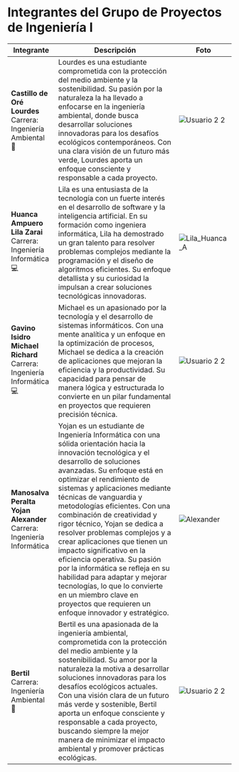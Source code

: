 # Integrantes del Grupo de Proyectos de Ingeniería I

| Integrante                          | Descripción                                                                                                                                                                                                                                                                                                 | Foto                      |
|-------------------------------------|-------------------------------------------------------------------------------------------------------------------------------------------------------------------------------------------------------------------------------------------------------------------------------------------------------------|---------------------------|
| **Castillo de Oré Lourdes**<br>Carrera: Ingeniería Ambiental 🌱 | Lourdes es una estudiante comprometida con la protección del medio ambiente y la sostenibilidad. Su pasión por la naturaleza la ha llevado a enfocarse en la ingeniería ambiental, donde busca desarrollar soluciones innovadoras para los desafíos ecológicos contemporáneos. Con una clara visión de un futuro más verde, Lourdes aporta un enfoque consciente y responsable a cada proyecto. |![Usuario 2 2](https://github.com/user-attachments/assets/bca97e20-9114-4a80-8e03-128954d00046)
| **Huanca Ampuero Lila Zarai**<br>Carrera: Ingeniería Informática 💻 | Lila es una entusiasta de la tecnología con un fuerte interés en el desarrollo de software y la inteligencia artificial. En su formación como ingeniera informática, Lila ha demostrado un gran talento para resolver problemas complejos mediante la programación y el diseño de algoritmos eficientes. Su enfoque detallista y su curiosidad la impulsan a crear soluciones tecnológicas innovadoras. |![Lila_Huanca_A](https://github.com/user-attachments/assets/a68121a2-88a7-4c81-b03f-75e0c9d57486)
| **Gavino Isidro Michael Richard**<br>Carrera: Ingeniería Informática 💻 | Michael es un apasionado por la tecnología y el desarrollo de sistemas informáticos. Con una mente analítica y un enfoque en la optimización de procesos, Michael se dedica a la creación de aplicaciones que mejoran la eficiencia y la productividad. Su capacidad para pensar de manera lógica y estructurada lo convierte en un pilar fundamental en proyectos que requieren precisión técnica. |![Usuario 2 2](https://github.com/user-attachments/assets/0800c44e-fb33-434e-89d3-b3b8b712e94b)
| **Manosalva Peralta Yojan Alexander**<br>Carrera: Ingeniería Informática | Yojan es un estudiante de Ingeniería Informática con una sólida orientación hacia la innovación tecnológica y el desarrollo de soluciones avanzadas. Su enfoque está en optimizar el rendimiento de sistemas y aplicaciones mediante técnicas de vanguardia y metodologías eficientes. Con una combinación de creatividad y rigor técnico, Yojan se dedica a resolver problemas complejos y a crear aplicaciones que tienen un impacto significativo en la eficiencia operativa. Su pasión por la informática se refleja en su habilidad para adaptar y mejorar tecnologías, lo que lo convierte en un miembro clave en proyectos que requieren un enfoque innovador y estratégico.|![Alexander](https://private-user-images.githubusercontent.com/156021404/361490711-36b23aaf-a278-4023-83a2-9c114da8efe9.jpg?jwt=eyJhbGciOiJIUzI1NiIsInR5cCI6IkpXVCJ9.eyJpc3MiOiJnaXRodWIuY29tIiwiYXVkIjoicmF3LmdpdGh1YnVzZXJjb250ZW50LmNvbSIsImtleSI6ImtleTUiLCJleHAiOjE3MjQ2ODY5NzQsIm5iZiI6MTcyNDY4NjY3NCwicGF0aCI6Ii8xNTYwMjE0MDQvMzYxNDkwNzExLTM2YjIzYWFmLWEyNzgtNDAyMy04M2EyLTljMTE0ZGE4ZWZlOS5qcGc_WC1BbXotQWxnb3JpdGhtPUFXUzQtSE1BQy1TSEEyNTYmWC1BbXotQ3JlZGVudGlhbD1BS0lBVkNPRFlMU0E1M1BRSzRaQSUyRjIwMjQwODI2JTJGdXMtZWFzdC0xJTJGczMlMkZhd3M0X3JlcXVlc3QmWC1BbXotRGF0ZT0yMDI0MDgyNlQxNTM3NTRaJlgtQW16LUV4cGlyZXM9MzAwJlgtQW16LVNpZ25hdHVyZT02MTFlYjhiNWVmYTQxOGZiNjRkNzc5MDZhODQ5OWE0N2Y4NzE1NTJlNDQ0NWEwOGQ5ZDhjMmMwOTgyMTUxNDU4JlgtQW16LVNpZ25lZEhlYWRlcnM9aG9zdCZhY3Rvcl9pZD0wJmtleV9pZD0wJnJlcG9faWQ9MCJ9.3cHkPZdOm117Al2kMBrGmYisRL8CoI-ZCWeXJGJwB-I)|
| **Bertil**<br>Carrera: Ingeniería Ambiental 🌱 | Bertil es una apasionada de la ingeniería ambiental, comprometida con la protección del medio ambiente y la sostenibilidad. Su amor por la naturaleza la motiva a desarrollar soluciones innovadoras para los desafíos ecológicos actuales. Con una visión clara de un futuro más verde y sostenible, Bertil aporta un enfoque consciente y responsable a cada proyecto, buscando siempre la mejor manera de minimizar el impacto ambiental y promover prácticas ecológicas.|![Usuario 2 2](https://github.com/user-attachments/assets/bca97e20-9114-4a80-8e03-128954d00046)|
